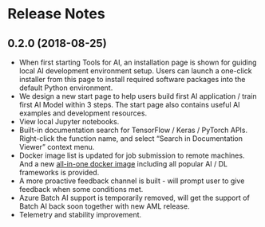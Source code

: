 # Release Notes

## 0.2.0 (2018-08-25)
-	When first starting Tools for AI, an installation page is shown for guiding local AI development environment setup. Users can launch a one-click installer from this page to install required software packages into the default Python environment.
-	We design a new start page to help users build first AI application / train first AI Model within 3 steps. The start page also contains useful AI examples and development resources.
-	View local Jupyter notebooks.
-	Built-in documentation search for TensorFlow / Keras / PyTorch APIs. Right-click the function name, and select “Search in Documentation Viewer” context menu.
-	Docker image list is updated for job submission to remote machines. And a new [all-in-one docker image](https://hub.docker.com/r/toolsforai/all-in-one/) including all popular AI / DL frameworks is provided.
-	A more proactive feedback channel is built - will prompt user to give feedback when some conditions met.
-	Azure Batch AI support is temporarily removed, will get the support of Batch AI back soon together with new AML release. 
-	Telemetry and stability improvement.
